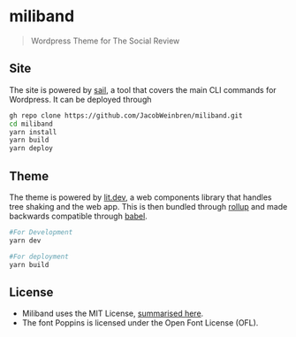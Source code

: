 # miliband

> Wordpress Theme for The Social Review

## Site

The site is powered by [sail](https://sailed.io/), a tool that covers the main CLI commands for Wordpress. It can be deployed through

```bash
gh repo clone https://github.com/JacobWeinbren/miliband.git
cd miliband
yarn install
yarn build
yarn deploy
```

## Theme

The theme is powered by [lit.dev](htts://lit.dev), a web components library that handles tree shaking and the web app. This is then bundled through [rollup](https://rollupjs.org/guide/en/) and made backwards compatible through [babel](https://babeljs.io/).

```bash
#For Development
yarn dev

#For deployment
yarn build
```

## License

-   Miliband uses the MIT License, [summarised here](https://tldrlegal.com/license/mit-license).
-   The font Poppins is licensed under the Open Font License (OFL).
